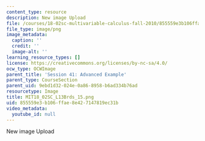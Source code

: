 ```yaml
---
content_type: resource
description: New image Upload
file: /courses/18-02sc-multivariable-calculus-fall-2010/855559e3b106ffae8e427147819ec31b_MIT18_02SC_L13Brds_15.png
file_type: image/png
image_metadata:
  caption: ''
  credit: ''
  image-alt: ''
learning_resource_types: []
license: https://creativecommons.org/licenses/by-nc-sa/4.0/
ocw_type: OCWImage
parent_title: 'Session 41: Advanced Example'
parent_type: CourseSection
parent_uid: 9ebd1d32-024e-0a86-8958-b6ad334b76ad
resourcetype: Image
title: MIT18_02SC_L13Brds_15.png
uid: 855559e3-b106-ffae-8e42-7147819ec31b
video_metadata:
  youtube_id: null
---
```

New image Upload